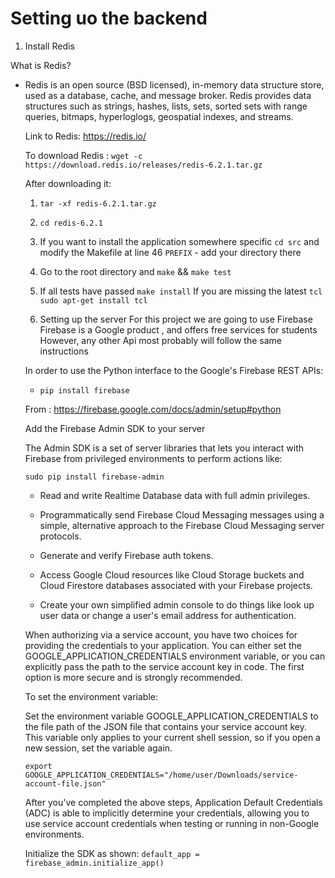 # Setting uo the backend

1) Install Redis

What is Redis?

- Redis is an open source (BSD licensed),
  in-memory data structure store, used as a database, cache,
  and message broker.
  Redis provides data structures such as strings,
  hashes, lists, sets, sorted sets with range queries,
  bitmaps, hyperloglogs, geospatial indexes, and streams.

  Link to Redis: https://redis.io/

  To download Redis : `wget -c https://download.redis.io/releases/redis-6.2.1.tar.gz`

  After downloading it:
  1) `tar -xf redis-6.2.1.tar.gz`
  2) `cd redis-6.2.1`
  3) If you want to install the application somewhere specific `cd src` and modify the Makefile
  at line 46 `PREFIX` - add your directory there
  4) Go to the root directory and `make` && `make test`
  5) If all tests have passed `make install`
  If you are missing the latest `tcl` `sudo apt-get install tcl`

  2) Setting up the server
  For this project we are going to use Firebase
  Firebase is a Google product , and offers free services for students
  However, any other Api most probably will follow the same instructions

  In order to use the Python interface to the Google's Firebase REST APIs:

  - `pip install firebase`

  From : https://firebase.google.com/docs/admin/setup#python

  Add the Firebase Admin SDK to your server

  The Admin SDK is a set of server libraries that lets you interact with Firebase from privileged environments to perform actions like:

  `sudo pip install firebase-admin`

  - Read and write Realtime Database data with full admin privileges.
  - Programmatically send Firebase Cloud Messaging messages using a simple, alternative approach to the Firebase Cloud Messaging server protocols.

  - Generate and verify Firebase auth tokens.
  - Access Google Cloud resources like Cloud Storage buckets and Cloud Firestore databases associated with your Firebase projects.
  - Create your own simplified admin console to do things like look up user data or change a user's email address for authentication.


  When authorizing via a service account, you have two choices for providing the credentials to your application. You can either set the GOOGLE_APPLICATION_CREDENTIALS environment variable, or you can explicitly pass the path to the service account key in code. The first option is more secure and is strongly recommended.

  To set the environment variable:

  Set the environment variable GOOGLE_APPLICATION_CREDENTIALS to the file path of the JSON file that contains your service account key. This variable only applies to your current shell session, so if you open a new session, set the variable again.

  `export GOOGLE_APPLICATION_CREDENTIALS="/home/user/Downloads/service-account-file.json"`

  After you've completed the above steps, Application Default Credentials (ADC) is able to implicitly determine your credentials, allowing you to use service account credentials when testing or running in non-Google environments.

  Initialize the SDK as shown:
  `default_app = firebase_admin.initialize_app()`
